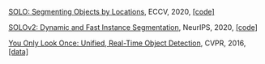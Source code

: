  [SOLO: Segmenting Objects by Locations](https://www.ecva.net/papers/eccv_2020/papers_ECCV/papers/123630630.pdf), ECCV, 2020, [[code]](https://github.com/WXinlong/SOLO)
 
 [SOLOv2: Dynamic and Fast Instance Segmentation](https://proceedings.neurips.cc/paper/2020/hash/cd3afef9b8b89558cd56638c3631868a-Abstract.html), NeurIPS, 2020, [[code]](https://github.com/aim-uofa/AdelaiDet/)


 [You Only Look Once: Unified, Real-Time Object Detection](https://www.cv-foundation.org/openaccess/content_cvpr_2016/papers/Redmon_You_Only_Look_CVPR_2016_paper.pdf), CVPR, 2016, [[data]](https://pjreddie.com/darknet/yolo/)